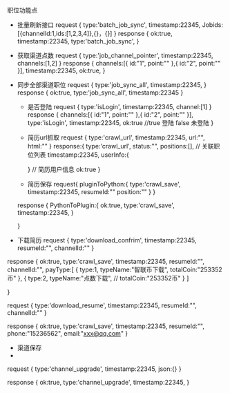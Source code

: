 
职位功能点

- 批量刷新接口
request
  {
    type:'batch_job_sync',
    timestamp:22345,
    Jobids:[{channelId:1,ids:[1,2,3,4]},{}，{}]
  }
response
  {
    ok:true,
    timestamp:22345,
    type:'batch_job_sync',
  }

- 获取渠道点数
request
  {
    type:'job_channel_pointer',
    timestamp:22345,
    channels:[1,2]
  }
response
  {
    channels:[{
     id:"1",
     point:""
    },{
      id:"2",
      point:""
    }],
    timestamp:22345,
    ok:true,
  }
- 同步全部渠道职位
  request
  {
    type:'job_sync_all',
    timestamp:22345,
  }
  response
  {
    ok:true,
    type:'job_sync_all',
    timestamp:22345
  }

  - 是否登陆
    request
    {
      type:'isLogin',
      timestamp:22345,
      channel:[1]
    }
    response
    {
      channels:[{
       id:"1",
       point:""
      },{
        id:"2",
        point:""
      }],
      type:'isLogin',
      timestamp:22345,
      ok:true   //true 登陆 false 未登陆
    }
  - 简历url抓取
    request
    {
      type:'crawl_url',
      timestamp:22345,
      url:"",
      html:""
    }
    response:{
      type:'crawl_url',
      status:"",
      positions:[], // 关联职位列表
      timestamp:22345,
      userInfo:{

      } // 简历用户信息
      ok:true
    }
  - 简历保存
  request{
      pluginToPython:{
        type:'crawl_save',
        timestamp:22345,
        resumeId:""
        position:""
      }
    }

  response
  {
    PythonToPlugin:{
      ok:true,
      type:'crawl_save',
      timestamp:22345,
    }

  }


 - 下载简历
 request
 {
   type:'download_confrim',
   timestamp:22345,
   resumeId:"",
   channelId:""
 }

 response
 {
   ok:true,
   type:'crawl_save',
   timestamp:22345,
   resumeId:"",
   channelId:"",
   payType:[
      {
        type:1,
        typeName:"智联币下载",
        totalCoin:"253352币"
      },
      {
        type:2,
        typeName:"点数下载", //
        totalCoin:"253352币"
      }
   ]

 }

 request
 {
   type:'download_resume',
   timestamp:22345,
   resumeId:"",
   channelId:""
 }

 response
 {
   ok:true,
   type:'crawl_save',
   timestamp:22345,
    resumeId:"",
    phone:"15236562",
    email:"xxx@qq.com"
 }




-  渠道保存
-
 request
 {
   type:'channel_upgrade',
   timestamp:22345,
   json:{}
 }

 response
 {
   ok:true,
   type:'channel_upgrade',
   timestamp:22345,
 }
